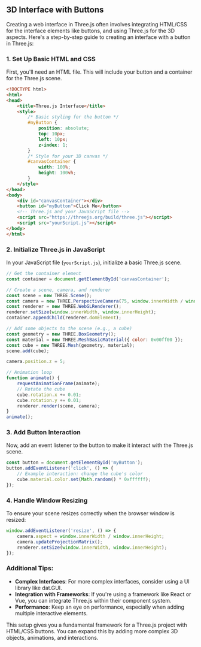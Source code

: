 ## 3D Interface with Buttons

Creating a web interface in Three.js often involves integrating HTML/CSS for the interface elements like buttons, and using Three.js for the 3D aspects. Here's a step-by-step guide to creating an interface with a button in Three.js:

### 1. Set Up Basic HTML and CSS

First, you'll need an HTML file. This will include your button and a container for the Three.js scene.

```html
<!DOCTYPE html>
<html>
<head>
    <title>Three.js Interface</title>
    <style>
        /* Basic styling for the button */
        #myButton {
            position: absolute;
            top: 10px;
            left: 10px;
            z-index: 1;
        }
        /* Style for your 3D canvas */
        #canvasContainer {
            width: 100%;
            height: 100vh;
        }
    </style>
</head>
<body>
    <div id="canvasContainer"></div>
    <button id="myButton">Click Me</button>
    <!-- Three.js and your JavaScript file -->
    <script src="https://threejs.org/build/three.js"></script>
    <script src="yourScript.js"></script>
</body>
</html>
```

### 2. Initialize Three.js in JavaScript

In your JavaScript file (`yourScript.js`), initialize a basic Three.js scene.

```javascript
// Get the container element
const container = document.getElementById('canvasContainer');

// Create a scene, camera, and renderer
const scene = new THREE.Scene();
const camera = new THREE.PerspectiveCamera(75, window.innerWidth / window.innerHeight, 0.1, 1000);
const renderer = new THREE.WebGLRenderer();
renderer.setSize(window.innerWidth, window.innerHeight);
container.appendChild(renderer.domElement);

// Add some objects to the scene (e.g., a cube)
const geometry = new THREE.BoxGeometry();
const material = new THREE.MeshBasicMaterial({ color: 0x00ff00 });
const cube = new THREE.Mesh(geometry, material);
scene.add(cube);

camera.position.z = 5;

// Animation loop
function animate() {
    requestAnimationFrame(animate);
    // Rotate the cube
    cube.rotation.x += 0.01;
    cube.rotation.y += 0.01;
    renderer.render(scene, camera);
}
animate();
```

### 3. Add Button Interaction

Now, add an event listener to the button to make it interact with the Three.js scene.

```javascript
const button = document.getElementById('myButton');
button.addEventListener('click', () => {
    // Example interaction: change the cube's color
    cube.material.color.set(Math.random() * 0xffffff);
});
```

### 4. Handle Window Resizing

To ensure your scene resizes correctly when the browser window is resized:

```javascript
window.addEventListener('resize', () => {
    camera.aspect = window.innerWidth / window.innerHeight;
    camera.updateProjectionMatrix();
    renderer.setSize(window.innerWidth, window.innerHeight);
});
```

### Additional Tips:

- **Complex Interfaces**: For more complex interfaces, consider using a UI library like dat.GUI.
- **Integration with Frameworks**: If you're using a framework like React or Vue, you can integrate Three.js within their component system.
- **Performance**: Keep an eye on performance, especially when adding multiple interactive elements.

This setup gives you a fundamental framework for a Three.js project with HTML/CSS buttons. You can expand this by adding more complex 3D objects, animations, and interactions.

<br>
